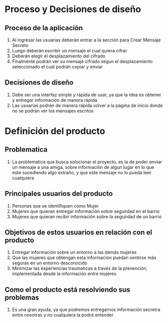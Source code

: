 
# Proceso y Decisiones de diseño  
## **Proceso de la aplicación**  
1. Al ingresar las usuarias deberán entrar a la sección para Crear Mensaje Secreto
2. Luego deberán escribir un mensaje el cual quiera cifrar
3. Deberán elegir el desplazamiento del cifrado
4. Finalmente podrán ver su mensaje cifrado segun el desplazamiento seleccionado el cual podrán copiar y enviar 

## **Decisiones de diseño**
1. Debe ser una interfaz simple y rápida de usar, ya que la idea es obtener y entregar información de manera rápida
2. Las usuarias podrán de manera rápida volver a la página de inicio donde no se podrán ver los mensajes escritos


# Definición del producto  
## **Problematica**
1. La problematica que busca solucionar el proyecto, es la de poder enviar un mensaje a una amiga, sobre información de algun lugar en lo que este sucediendo algo extraño, y que este mensaje no lo pueda leer cualquiera

## **Principales usuarios del producto**
1. Personas que se identifiquen como Mujer
2. Mujeres que quieran entregar información sobre seguirdad en el barrio
3. Mujeres que quieran recibir información sobre la seguirdad de un barrio
## **Objetivos de estos usuarios en relación con el producto**
1. Entregar información sobre un entorno a las demás mujeres
2. Que las mujeres que obtengan esta información puedan sentirse más seguras en un entorno desconocido 
3. Minimizar las experiencias traumaticas a través de la prevención, implementada desde la información entre mujeres
## **Como el producto está resolviendo sus problemas**
1. Es una gran ayuda, ya que podremos entregarnos información secretra entre nosotras y no cualquiera la podrá entender

